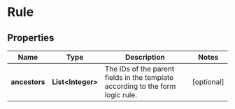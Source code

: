 # Rule

## Properties
Name | Type | Description | Notes
------------ | ------------- | ------------- | -------------
**ancestors** | **List&lt;Integer&gt;** | The IDs of the parent fields in the template according to the form logic rule. |  [optional]
